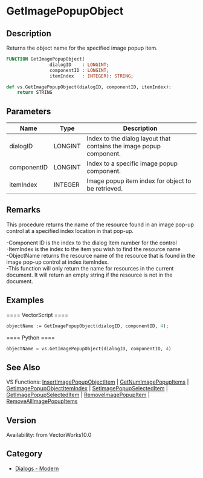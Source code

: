 # GetImagePopupObject

## Description
Returns the object name for the specified image popup item.

```pascal
FUNCTION GetImagePopupObject(
				dialogID    : LONGINT;
				componentID : LONGINT;
				itemIndex   : INTEGER): STRING;
```

```python
def vs.GetImagePopupObject(dialogID, componentID, itemIndex):
    return STRING
```

## Parameters
|Name|Type|Description|
|---|---|---|
|dialogID|LONGINT|Index to the dialog layout that contains the image popup component.|
|componentID|LONGINT|Index to a specific image popup component.|
|itemIndex|INTEGER|Image popup item index for object to be retrieved.|

## Remarks
This procedure returns the name of the resource found in an image pop-up control at a specified index location in that pop-up.

-Component ID is the index to the dialog Item number for the control<BR>
-ItemIndex is the index to the item you wish to find the resource name<BR>
-ObjectName returns the resource name of the resource that is found in the image pop-up control at index itemIndex.<BR>
-This function will only return the name for resources in the current document.  It will return an empty string if the resource is not in the document.

## Examples
==== VectorScript ====
```pascal
objectName := GetImagePopupObject(dialogID, componentID, 4);
```
==== Python ====
```python
objectName = vs.GetImagePopupObject(dialogID, componentID, 4)
```

## See Also
VS Functions:
[InsertImagePopupObjectItem](InsertImagePopupObjectItem.md) 
| [GetNumImagePopupItems](GetNumImagePopupItems.md) 
| [GetImagePopupObjectItemIndex](GetImagePopupObjectItemIndex.md) 
| [SetImagePopupSelectedItem](SetImagePopupSelectedItem.md) 
| [GetImagePopupSelectedItem](GetImagePopupSelectedItem.md) 
| [RemoveImagePopupItem](RemoveImagePopupItem.md) 
| [RemoveAllImagePopupItems](RemoveAllImagePopupItems.md)

## Version
Availability: from VectorWorks10.0

## Category
* [Dialogs - Modern](../Categories/Dialogs%20-%20Modern.md)
